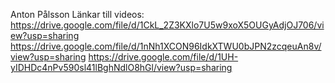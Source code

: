 Anton Pålsson
Länkar till videos:
https://drive.google.com/file/d/1CkL_2Z3KXlo7U5w9xoX5OUGyAdjOJ706/view?usp=sharing
https://drive.google.com/file/d/1nNh1XCON96IdkXTWU0bJPN2zcqeuAn8v/view?usp=sharing
https://drive.google.com/file/d/1UH-yIDHDc4nPv590sl41lBghNdlO8hGl/view?usp=sharing

